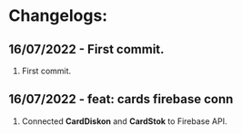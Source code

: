 # Changelogs: 

## 16/07/2022 - First commit.
1. First commit.

## 16/07/2022 - feat: cards firebase conn
1. Connected **CardDiskon** and **CardStok** to Firebase API.